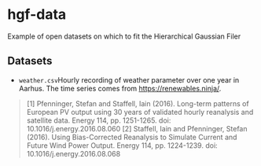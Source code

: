 # hgf-data
Example of open datasets on which to fit the Hierarchical Gaussian Filer

## Datasets

- `weather.csv`Hourly recording of weather parameter over one year in Aarhus. The time series comes from https://renewables.ninja/.
> [1] Pfenninger, Stefan and Staffell, Iain (2016). Long-term patterns of European PV output using 30 years of validated hourly reanalysis and satellite data. Energy 114, pp. 1251-1265. doi: 10.1016/j.energy.2016.08.060
> [2] Staffell, Iain and Pfenninger, Stefan (2016). Using Bias-Corrected Reanalysis to Simulate Current and Future Wind Power Output. Energy 114, pp. 1224-1239. doi: 10.1016/j.energy.2016.08.068
